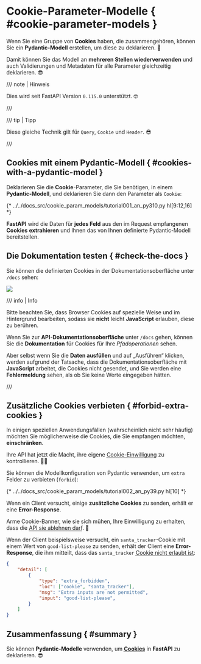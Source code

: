 # Cookie-Parameter-Modelle { #cookie-parameter-models }

Wenn Sie eine Gruppe von **Cookies** haben, die zusammengehören, können Sie ein **Pydantic-Modell** erstellen, um diese zu deklarieren. 🍪

Damit können Sie das Modell an **mehreren Stellen wiederverwenden** und auch Validierungen und Metadaten für alle Parameter gleichzeitig deklarieren. 😎

/// note | Hinweis

Dies wird seit FastAPI Version `0.115.0` unterstützt. 🤓

///

/// tip | Tipp

Diese gleiche Technik gilt für `Query`, `Cookie` und `Header`. 😎

///

## Cookies mit einem Pydantic-Modell { #cookies-with-a-pydantic-model }

Deklarieren Sie die **Cookie**-Parameter, die Sie benötigen, in einem **Pydantic-Modell**, und deklarieren Sie dann den Parameter als `Cookie`:

{* ../../docs_src/cookie_param_models/tutorial001_an_py310.py hl[9:12,16] *}

**FastAPI** wird die Daten für **jedes Feld** aus den im Request empfangenen **Cookies** **extrahieren** und Ihnen das von Ihnen definierte Pydantic-Modell bereitstellen.

## Die Dokumentation testen { #check-the-docs }

Sie können die definierten Cookies in der Dokumentationsoberfläche unter `/docs` sehen:

<div class="screenshot">
<img src="/img/tutorial/cookie-param-models/image01.png">
</div>

/// info | Info

Bitte beachten Sie, dass Browser Cookies auf spezielle Weise und im Hintergrund bearbeiten, sodass sie **nicht** leicht **JavaScript** erlauben, diese zu berühren.

Wenn Sie zur **API-Dokumentationsoberfläche** unter `/docs` gehen, können Sie die **Dokumentation** für Cookies für Ihre *Pfadoperationen* sehen.

Aber selbst wenn Sie die **Daten ausfüllen** und auf „Ausführen“ klicken, werden aufgrund der Tatsache, dass die Dokumentationsoberfläche mit **JavaScript** arbeitet, die Cookies nicht gesendet, und Sie werden eine **Fehlermeldung** sehen, als ob Sie keine Werte eingegeben hätten.

///

## Zusätzliche Cookies verbieten { #forbid-extra-cookies }

In einigen speziellen Anwendungsfällen (wahrscheinlich nicht sehr häufig) möchten Sie möglicherweise die Cookies, die Sie empfangen möchten, **einschränken**.

Ihre API hat jetzt die Macht, ihre eigene <abbr title="Das ist ein Scherz, nur für den Fall. Es hat nichts mit Cookie-Einwilligungen zu tun, aber es ist witzig, dass selbst die API jetzt die armen Cookies ablehnen kann. Haben Sie einen Keks. 🍪">Cookie-Einwilligung</abbr> zu kontrollieren. 🤪🍪

Sie können die Modellkonfiguration von Pydantic verwenden, um `extra` Felder zu verbieten (`forbid`):

{* ../../docs_src/cookie_param_models/tutorial002_an_py39.py hl[10] *}

Wenn ein Client versucht, einige **zusätzliche Cookies** zu senden, erhält er eine **Error-Response**.

Arme Cookie-Banner, wie sie sich mühen, Ihre Einwilligung zu erhalten, dass die <abbr title="Das ist ein weiterer Scherz. Beachten Sie mich nicht. Trinken Sie einen Kaffee zu Ihrem Keks. ☕">API sie ablehnen darf</abbr>. 🍪

Wenn der Client beispielsweise versucht, ein `santa_tracker`-Cookie mit einem Wert von `good-list-please` zu senden, erhält der Client eine **Error-Response**, die ihm mitteilt, dass das `santa_tracker` <abbr title="Santa beschwert sich über den Mangel an Cookies. 🎅 Okay, keine Cookie-Witze mehr.">Cookie nicht erlaubt ist</abbr>:

```json
{
    "detail": [
        {
            "type": "extra_forbidden",
            "loc": ["cookie", "santa_tracker"],
            "msg": "Extra inputs are not permitted",
            "input": "good-list-please",
        }
    ]
}
```

## Zusammenfassung { #summary }

Sie können **Pydantic-Modelle** verwenden, um <abbr title="Nehmen Sie einen letzten Keks, bevor Sie gehen. 🍪">**Cookies**</abbr> in **FastAPI** zu deklarieren. 😎
